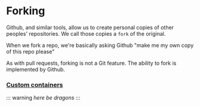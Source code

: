 # Forking

Github, and similar tools, allow us to create personal copies of other peoples' repositories. We call those copies a `fork` of the original.

When we fork a repo, we're basically asking Github "make me my own copy of this repo please"

As with pull requests, forking is not a Git feature. The ability to fork is implemented by Github.

### [Custom containers](https://github.com/markdown-it/markdown-it-container)

::: warning
*here be dragons*
:::
